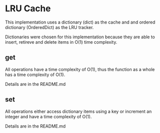 # LRU Cache

This implementation uses a dictionary (dict) as the cache and and ordered dictionary (OrderedDict) as the LRU tracker. 

Dictionaries were chosen for this implementation because they are able to insert, retireve and delete items in O(1) time complexity.

## get

All operations have a time complexity of O(1), thus the function as a whole has a time complexity of O(1).

Details are in the README.md

## set

All operations either access dictionary items using a key or increment an integer and have a time complexity of O(1).

Details are in the README.md